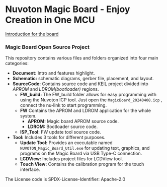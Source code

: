 # Nuvoton Magic Board - Enjoy Creation in One MCU 
[Introduction for the board](https://www.nuvoton.com.cn/board/magicboard/?index=0)

### Magic Board Open Source Project 
This repository contains various files and folders organized into four main categories:

- **Document:** Intro and features highlight.
- **Schematic:** schematic diagrams, gerber file, placement, and layout.
- **SourceCode:** Contains source code and KEIL project divided into *APROM* and *LDROM(bootloader)* regions. 
  - **FW_build:** The FW_build folder allows for easy programming with using the Nuvoton ICP tool. Just open the `MagicBoard_20240408.icp`  , connect the nu-link to start programming.
  - **FW** Contains the APROM and LDROM application for the whole system.
  	- **APROM:** Magic board APROM source code.
  	- **LDROM:** Bootloader source code.
  - **ISP_Tool:**  FW update tool source code.
- **Tool:** Includes 3 tools for different purposes.
  - **Update Tool:** Provides an executable named `NUVOTON_Magic_Board_Util.exe` for updating text, graphics, and programs on the Magic Board via USB Type-C connection.
  - **LCDView:** Includes project files for LCDView tool.
  - **Touch View:** Contains the calibration program for the touch interface.

The License code is SPDX-License-Identifier: Apache-2.0